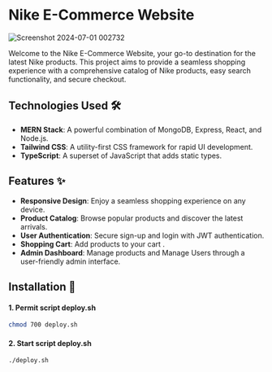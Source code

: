 # Nike E-Commerce Website
![Screenshot 2024-07-01 002732](https://github.com/Buddini96/Mern-Ecommerce/assets/84434313/39b7294d-8249-4371-9c0d-f58012497cd4)

Welcome to the Nike E-Commerce Website, your go-to destination for the latest Nike products. This project aims to provide a seamless shopping experience with a comprehensive catalog of Nike products, easy search functionality, and secure checkout.

## Technologies Used 🛠️

- **MERN Stack**: A powerful combination of MongoDB, Express, React, and Node.js.
- **Tailwind CSS**: A utility-first CSS framework for rapid UI development.
- **TypeScript**: A superset of JavaScript that adds static types.

## Features ✨

- **Responsive Design**: Enjoy a seamless shopping experience on any device.
- **Product Catalog**: Browse popular products and discover the latest arrivals.
- **User Authentication**: Secure sign-up and login with JWT authentication.
- **Shopping Cart**: Add products to your cart .
- **Admin Dashboard**: Manage products and Manage Users through a user-friendly admin interface.


## Installation 🚀

#### 1. Permit script deploy.sh

```bash
chmod 700 deploy.sh

```
#### 2. Start script deploy.sh

```bash
./deploy.sh

```





